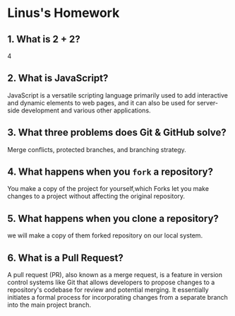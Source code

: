 # Linus's Homework

## 1. What is 2 + 2?

4

## 2. What is JavaScript?

JavaScript is a versatile scripting language primarily used to add interactive and dynamic elements to web pages, and it can also be used for server-side development and various other applications.

## 3. What three problems does Git & GitHub solve?

Merge conflicts, protected branches, and branching strategy.

## 4. What happens when you `fork` a repository?

You make a copy of the project for yourself,which Forks let you make changes to a project without affecting the original repository.

## 5. What happens when you clone a repository?

we will make a copy of them forked repository on our local system.

## 6. What is a Pull Request?

A pull request (PR), also known as a merge request, is a feature in version control systems like Git that allows developers to propose changes to a repository's codebase for review and potential merging. It essentially initiates a formal process for incorporating changes from a separate branch into the main project branch. 

